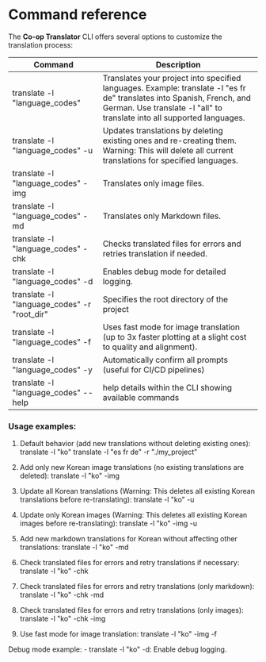 # Command reference
The **Co-op Translator** CLI offers several options to customize the translation process:

Command                                       | Description
----------------------------------------------|-------------------------------------------------------------------------------------------------------------------------------------------------------------------------------------------------------
translate -l "language_codes"                 | Translates your project into specified languages. Example: translate -l "es fr de" translates into Spanish, French, and German. Use translate -l "all" to translate into all supported languages.
translate -l "language_codes" -u              | Updates translations by deleting existing ones and re-creating them. Warning: This will delete all current translations for specified languages.
translate -l "language_codes" -img            | Translates only image files.
translate -l "language_codes" -md             | Translates only Markdown files.
translate -l "language_codes" -chk            | Checks translated files for errors and retries translation if needed.
translate -l "language_codes" -d              | Enables debug mode for detailed logging.
translate -l "language_codes" -r "root_dir"   | Specifies the root directory of the project
translate -l "language_codes" -f              | Uses fast mode for image translation (up to 3x faster plotting at a slight cost to quality and alignment).
translate -l "language_codes" -y              | Automatically confirm all prompts (useful for CI/CD pipelines)
translate -l "language_codes" --help          | help details within the CLI showing available commands

### Usage examples:

  1. Default behavior (add new translations without deleting existing ones):
  translate -l "ko"    translate -l "es fr de" -r "./my_project"

  2. Add only new Korean image translations (no existing translations are
  deleted):    translate -l "ko" -img

  3. Update all Korean translations (Warning: This deletes all existing Korean
  translations before re-translating):    translate -l "ko" -u

  4. Update only Korean images (Warning: This deletes all existing Korean
  images before re-translating):    translate -l "ko" -img -u

  5. Add new markdown translations for Korean without affecting other
  translations:    translate -l "ko" -md

  6. Check translated files for errors and retry translations if necessary:
  translate -l "ko" -chk

  7. Check translated files for errors and retry translations (only markdown):
  translate -l "ko" -chk -md

  8. Check translated files for errors and retry translations (only images):
  translate -l "ko" -chk -img

  9. Use fast mode for image translation:    translate -l "ko" -img -f

  Debug mode example: - translate -l "ko" -d: Enable debug logging.

